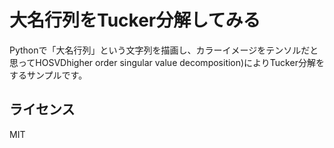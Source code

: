# 大名行列をTucker分解してみる

Pythonで「大名行列」という文字列を描画し、カラーイメージをテンソルだと思ってHOSVDhigher order singular value decomposition)によりTucker分解をするサンプルです。

## ライセンス

MIT

